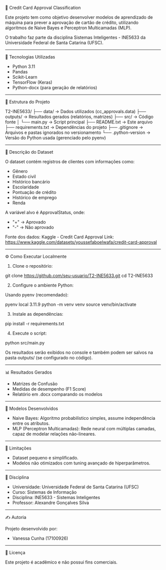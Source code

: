 🏦 Credit Card Approval Classification

Este projeto tem como objetivo desenvolver modelos de aprendizado de máquina para prever a aprovação de cartão de crédito, utilizando algoritmos de Naive Bayes e Perceptron Multicamadas (MLP).

O trabalho faz parte da disciplina Sistemas Inteligentes - INE5633 da Universidade Federal de Santa Catarina (UFSC).

----------------------------------------------------
🚀 Tecnologias Utilizadas

- Python 3.11
- Pandas
- Scikit-Learn
- TensorFlow (Keras)
- Python-docx (para geração de relatórios)

----------------------------------------------------
📂 Estrutura do Projeto

T2-INE5633/
├── data/              -> Dados utilizados (cc_approvals.data)
├── outputs/           -> Resultados gerados (relatórios, matrizes)
├── src/               -> Código fonte
│   └── main.py        -> Script principal
├── README.txt         -> Este arquivo
├── requirements.txt   -> Dependências do projeto
├── .gitignore         -> Arquivos e pastas ignorados no versionamento
└── .python-version    -> Versão do Python usada (gerenciado pelo pyenv)

----------------------------------------------------
📑 Descrição do Dataset

O dataset contém registros de clientes com informações como:

- Gênero
- Estado civil
- Histórico bancário
- Escolaridade
- Pontuação de crédito
- Histórico de emprego
- Renda

A variável alvo é ApprovalStatus, onde:
- "+" -> Aprovado
- "-" -> Não aprovado

Fonte dos dados: Kaggle - Credit Card Approval
Link: https://www.kaggle.com/datasets/youssefaboelwafa/credit-card-approval

----------------------------------------------------
⚙️ Como Executar Localmente

1. Clone o repositório:

git clone https://github.com/seu-usuario/T2-INE5633.git
cd T2-INE5633

2. Configure o ambiente Python:

Usando pyenv (recomendado):

pyenv local 3.11.9
python -m venv venv
source venv/bin/activate

3. Instale as dependências:

pip install -r requirements.txt

4. Execute o script:

python src/main.py

Os resultados serão exibidos no console e também podem ser salvos na pasta outputs/ (se configurado no código).

----------------------------------------------------
📊 Resultados Gerados

- Matrizes de Confusão
- Medidas de desempenho (F1 Score)
- Relatório em .docx comparando os modelos

----------------------------------------------------
🧠 Modelos Desenvolvidos

- Naive Bayes: Algoritmo probabilístico simples, assume independência entre os atributos.
- MLP (Perceptron Multicamadas): Rede neural com múltiplas camadas, capaz de modelar relações não-lineares.

----------------------------------------------------
🚫 Limitações

- Dataset pequeno e simplificado.
- Modelos não otimizados com tuning avançado de hiperparâmetros.

----------------------------------------------------
🏫 Disciplina

- Universidade: Universidade Federal de Santa Catarina (UFSC)
- Curso: Sistemas de Informação
- Disciplina: INE5633 - Sistemas Inteligentes
- Professor: Alexandre Gonçalves Silva

----------------------------------------------------
✍️ Autoria

Projeto desenvolvido por:
- Vanessa Cunha (17100926)

----------------------------------------------------
📜 Licença

Este projeto é acadêmico e não possui fins comerciais.
